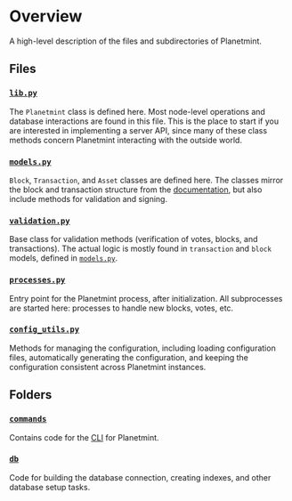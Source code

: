 <!---
Copyright © 2020 Interplanetary Database Association e.V.,
Planetmint and IPDB software contributors.
SPDX-License-Identifier: (Apache-2.0 AND CC-BY-4.0)
Code is Apache-2.0 and docs are CC-BY-4.0
--->

# Overview

A high-level description of the files and subdirectories of Planetmint.

## Files

### [`lib.py`](lib.py)

The `Planetmint` class is defined here.  Most node-level operations and database interactions are found in this file.  This is the place to start if you are interested in implementing a server API, since many of these class methods concern Planetmint interacting with the outside world.

### [`models.py`](./models.py)

`Block`, `Transaction`, and `Asset` classes are defined here.  The classes mirror the block and transaction structure from the [documentation](https://docs.planetmint.com/projects/server/en/latest/data-models/index.html), but also include methods for validation and signing.

### [`validation.py`](./validation.py)

Base class for validation methods (verification of votes, blocks, and transactions).  The actual logic is mostly found in `transaction` and `block` models, defined in [`models.py`](./models.py).

### [`processes.py`](./processes.py)

Entry point for the Planetmint process, after initialization.  All subprocesses are started here: processes to handle new blocks, votes, etc.

### [`config_utils.py`](./config_utils.py)

Methods for managing the configuration, including loading configuration files, automatically generating the configuration, and keeping the configuration consistent across Planetmint instances.

## Folders

### [`commands`](./commands)

Contains code for the [CLI](https://docs.planetmint.com/projects/server/en/latest/server-reference/planetmint-cli.html) for Planetmint.

### [`db`](./db)

Code for building the database connection, creating indexes, and other database setup tasks.
